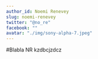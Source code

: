 ```yaml
---
author_id: Noemi Renevey
slug: noemi-renevey
twitter: "@no_re"
facebook: ""
avatar: "./img/sony-alpha-7.jpeg"
---
```


#Blabla NR
kzdbcjzdcz